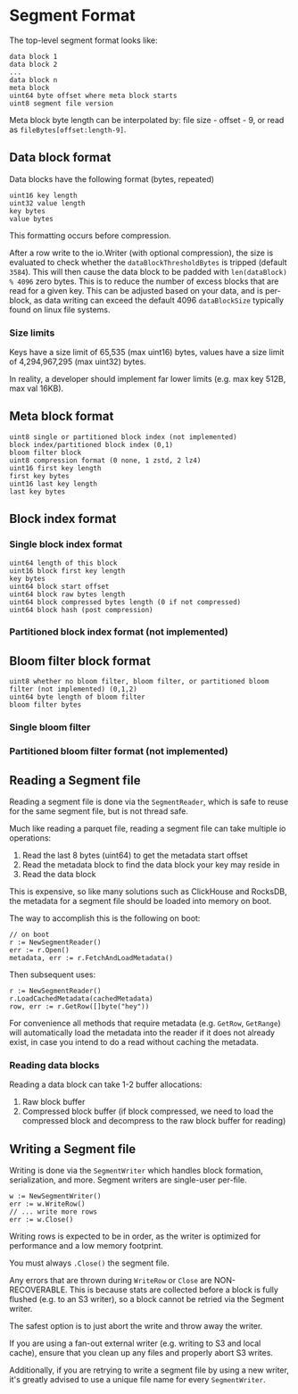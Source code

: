 # Segment Format

The top-level segment format looks like:

```
data block 1
data block 2
...
data block n
meta block
uint64 byte offset where meta block starts
uint8 segment file version
```
Meta block byte length can be interpolated by: file size - offset - 9, or read as `fileBytes[offset:length-9]`.

## Data block format

Data blocks have the following format (bytes, repeated)

```
uint16 key length
uint32 value length
key bytes
value bytes
```

This formatting occurs before compression.

After a row write to the io.Writer (with optional compression), the size is evaluated to check whether the `dataBlockThresholdBytes` is tripped (default `3584`). This will then cause the data block to be padded with `len(dataBlock) % 4096` zero bytes. This is to reduce the number of excess blocks that are read for a given key. This can be adjusted based on your data, and is per-block, as data writing can exceed the default 4096 `dataBlockSize` typically found on linux file systems.

### Size limits

Keys have a size limit of 65,535 (max uint16) bytes, values have a size limit of 4,294,967,295 (max uint32) bytes.

In reality, a developer should implement far lower limits (e.g. max key 512B, max val 16KB).

## Meta block format

```
uint8 single or partitioned block index (not implemented)
block index/partitioned block index (0,1)
bloom filter block
uint8 compression format (0 none, 1 zstd, 2 lz4)
uint16 first key length
first key bytes
uint16 last key length
last key bytes
```

## Block index format

### Single block index format

```
uint64 length of this block
uint16 block first key length
key bytes
uint64 block start offset
uint64 block raw bytes length
uint64 block compressed bytes length (0 if not compressed)
uint64 block hash (post compression)
```

### Partitioned block index format (not implemented)

## Bloom filter block format

```
uint8 whether no bloom filter, bloom filter, or partitioned bloom filter (not implemented) (0,1,2)
uint64 byte length of bloom filter
bloom filter bytes
```

### Single bloom filter

### Partitioned bloom filter format (not implemented)

## Reading a Segment file

Reading a segment file is done via the `SegmentReader`, which is safe to reuse for the same segment file, but is not thread safe.

Much like reading a parquet file, reading a segment file can take multiple io operations:
1. Read the last 8 bytes (uint64) to get the metadata start offset
2. Read the metadata block to find the data block your key may reside in
3. Read the data block

This is expensive, so like many solutions such as ClickHouse and RocksDB, the metadata for a segment file should be loaded into memory on boot.

The way to accomplish this is the following on boot:

```
// on boot
r := NewSegmentReader()
err := r.Open()
metadata, err := r.FetchAndLoadMetadata()
```

Then subsequent uses:

```
r := NewSegmentReader()
r.LoadCachedMetadata(cachedMetadata)
row, err := r.GetRow([]byte("hey"))
```

For convenience all methods that require metadata (e.g. `GetRow`, `GetRange`) will automatically load the metadata into the reader if it does not already exist, in case you intend to do a read without caching the metadata.

### Reading data blocks

Reading a data block can take 1-2 buffer allocations:
1. Raw block buffer
2. Compressed block buffer (if block compressed, we need to load the compressed block and decompress to the raw block buffer for reading)

## Writing a Segment file

Writing is done via the `SegmentWriter` which handles block formation, serialization, and more. Segment writers are single-user per-file.

```
w := NewSegmentWriter()
err := w.WriteRow()
// ... write more rows
err := w.Close()
```

Writing rows is expected to be in order, as the writer is optimized for performance and a low memory footprint.

You must always `.Close()` the segment file.

Any errors that are thrown during `WriteRow` or `Close` are NON-RECOVERABLE. This is because stats are collected before a block is fully flushed (e.g. to an S3 writer), so a block cannot be retried via the Segment writer.

The safest option is to just abort the write and throw away the writer.

If you are using a fan-out external writer (e.g. writing to S3 and local cache), ensure that you clean up any files and properly abort S3 writes.

Additionally, if you are retrying to write a segment file by using a new writer, it's greatly advised to use a unique file name for every `SegmentWriter`.